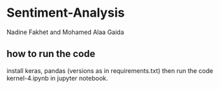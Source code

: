 # Sentiment-Analysis

Nadine Fakhet and Mohamed Alaa Gaida

## how to run the code
install keras, pandas (versions as in requirements.txt) then run the code kernel-4.ipynb in jupyter notebook.
